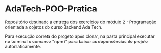 # AdaTech-POO-Pratica
Repositório destinado a entrega dos exercícios do módulo 2 - Programação orientada a objetos do curso Backend Ada Tech.

Para execução correta do progeto após clonar, na pasta principal executar no terminal o comando "npm i" para baixar as dependências do projeto automaticamente.
